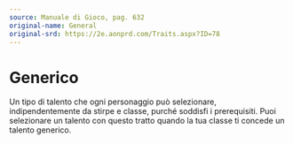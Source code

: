 ```yaml
---
source: Manuale di Gioco, pag. 632
original-name: General
original-srd: https://2e.aonprd.com/Traits.aspx?ID=78
---
```


# Generico

Un tipo di talento che ogni personaggio può selezionare, indipendentemente da
stirpe e classe, purché soddisfi i prerequisiti. Puoi selezionare un talento con
questo tratto quando la tua classe ti concede un talento generico.
